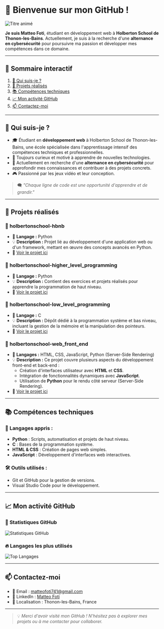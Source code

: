 # 👋 Bienvenue sur mon GitHub !

![Titre animé](https://media.giphy.com/media/v1.Y2lkPTc5MGI3NjExMjEyZDRkYjE4N2YxZjI4NGM2NzM2YjY0YmU4MmQyM2Y4NzJiN2Y3OSZjdD1n/qgQUggAC3Pfv687qPC/giphy.gif)

**Je suis Matteo Foti**, étudiant en développement web à **Holberton School de Thonon-les-Bains**. Actuellement, je suis à la recherche d'une **alternance en cybersécurité** pour poursuivre ma passion et développer mes compétences dans ce domaine.

---

## 🎯 **Sommaire interactif**  
1. [🌟 Qui suis-je ?](#-qui-suis-je-)
2. [🚀 Projets réalisés](#-projets-réalisés-)
3. [📚 Compétences techniques](#-compétences-techniques-)
4. [📈 Mon activité GitHub](#-mon-activité-github-)
5. [📫 Contactez-moi](#-contactez-moi-)

---

## 🌟 **Qui suis-je ?**  
- 🎓 Étudiant en **développement web** à Holberton School de Thonon-les-Bains, une école spécialisée dans l'apprentissage intensif des compétences techniques et professionnelles.  
- 🌱 Toujours curieux et motivé à apprendre de nouvelles technologies.  
- 🔐 Actuellement en recherche d'une **alternance en cybersécurité** pour approfondir mes connaissances et contribuer à des projets concrets.  
- 🎮 Passionné par les jeux vidéo et leur conception.  

> 🗨️ *"Chaque ligne de code est une opportunité d'apprendre et de grandir."*

---

## 🚀 **Projets réalisés**  
### 📜 **holbertonschool-hbnb**  
- 🔨 **Langage :** Python  
- 💡 **Description :** Projet lié au développement d'une application web ou d'un framework, mettant en œuvre des concepts avancés en Python.  
- 🔗 [Voir le projet ici](https://github.com/matteof7/holbertonschool-hbnb)  

### 📜 **holbertonschool-higher_level_programming**  
- 🔨 **Langage :** Python  
- 💡 **Description :** Contient des exercices et projets réalisés pour apprendre la programmation de haut niveau.  
- 🔗 [Voir le projet ici](https://github.com/matteof7/holbertonschool-higher_level_programming)  

### 📜 **holbertonschool-low_level_programming**  
- 🔨 **Langage :** C  
- 💡 **Description :** Dépôt dédié à la programmation système et bas niveau, incluant la gestion de la mémoire et la manipulation des pointeurs.  
- 🔗 [Voir le projet ici](https://github.com/matteof7/holbertonschool-low_level_programming)  

### 📜 **holbertonschool-web_front_end**  
- 🔨 **Langages :** HTML, CSS, JavaScript, Python (Server-Side Rendering)  
- 💡 **Description :** Ce projet couvre plusieurs aspects du développement front-end et back-end :  
  - Création d'interfaces utilisateur avec **HTML** et **CSS**.  
  - Intégration de fonctionnalités dynamiques avec **JavaScript**.  
  - Utilisation de **Python** pour le rendu côté serveur (Server-Side Rendering).  
- 🔗 [Voir le projet ici](https://github.com/matteof7/holbertonschool-web_front_end)  

---

## 📚 **Compétences techniques**  
### 🔧 **Langages appris :**  
- **Python** : Scripts, automatisation et projets de haut niveau.  
- **C** : Bases de la programmation système.  
- **HTML & CSS** : Création de pages web simples.  
- **JavaScript** : Développement d'interfaces web interactives.

### 🛠️ **Outils utilisés :**  
- Git et GitHub pour la gestion de versions.  
- Visual Studio Code pour le développement.  

---

## 📈 **Mon activité GitHub**  
### 🚀 **Statistiques GitHub**  
![Statistiques GitHub](https://github-readme-stats.vercel.app/api?username=matteof7&show_icons=true&theme=radical)  

### 🔥 **Langages les plus utilisés**  
![Top Langages](https://github-readme-stats.vercel.app/api/top-langs/?username=matteof7&layout=compact&theme=radical)  

---

## 📫 **Contactez-moi**  
- 📧 Email : [matteofoti741@gmail.com](mailto:matteofoti741@gmail.com)  
- 💼 LinkedIn : [Matteo Foti](https://www.linkedin.com/in/matteo-foti-b53601249/)  
- 📍 Localisation : Thonon-les-Bains, France  

---
> 💡 *Merci d'avoir visité mon GitHub ! N'hésitez pas à explorer mes projets ou à me contacter pour collaborer.*
